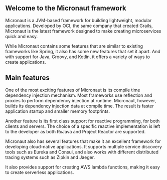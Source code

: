 ## Welcome to the Micronaut framework

Micronaut is a JVM-based framework for building lightweight, modular applications. Developed by OCI, the same company that created Grails, Micronaut is the latest framework designed to make creating microservices quick and easy.

While Micronaut contains some features that are similar to existing frameworks like Spring, it also has some new features that set it apart. And with support for Java, Groovy, and Kotlin, it offers a variety of ways to create applications.

## Main features 

One of the most exciting features of Micronaut is its compile time dependency injection mechanism. Most frameworks use reflection and proxies to perform dependency injection at runtime. Micronaut, however, builds its dependency injection data at compile time. The result is faster application startup and smaller memory footprints.

Another feature is its first class support for reactive programming, for both clients and servers. The choice of a specific reactive implementation is left to the developer as both RxJava and Project Reactor are supported.

Micronaut also has several features that make it an excellent framework for developing cloud-native applications. It supports multiple service discovery tools such as Eureka and Consul, and also works with different distributed tracing systems such as Zipkin and Jaeger.

It also provides support for creating AWS lambda functions, making it easy to create serverless applications.
